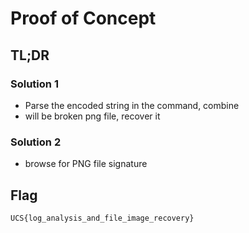 # Proof of Concept

## TL;DR

### Solution 1
- Parse the encoded string in the command, combine
- will be broken png file, recover it

### Solution 2
- browse for PNG file signature

## Flag
```
UCS{log_analysis_and_file_image_recovery}
```